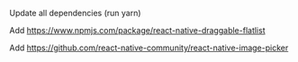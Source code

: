 Update all dependencies (run yarn)

Add https://www.npmjs.com/package/react-native-draggable-flatlist

Add https://github.com/react-native-community/react-native-image-picker